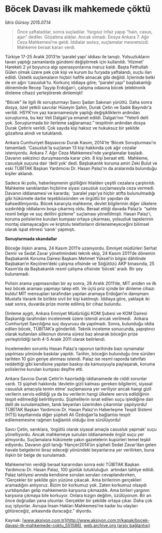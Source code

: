 # Böcek Davası ilk mahkemede çöktü

*İdris Gürsoy 2015.07.14*

<div class="pNewsDetailMainContent ctx_content" itemprop="articleBody">
 <blockquote>
  <p>
   Önce yaftaladılar, sonra suçladılar. Yargısız infaz yapıp “hain, casus, ajan” dediler. Gözaltına aldılar. Ancak olmadı. Dosya Ankara 7. Ağır Ceza Mahkemesi’ne geldi. İddialar asılsız, suçlamalar mesnetsizdi. Mahkeme beraat kararı verdi.
  </p>
 </blockquote>
 <p>
  Türkiye 17-25 Aralık 2013’te ‘paralel yapı’ iddiası ile tanıştı. Yolsuzlukların tavan yaptığı zamanlarda gündemi değiştirmek için kullanıldı. ‘Hizmet’ Hareketi 2 yıl boyunca algı operasyonlarına maruz kaldı. Başta Fethullah Gülen olmak üzere pek çok kişi ve kurum bu furyada yaftalandı, suçlu ilan edildi. Üstelik suçlamaların hiçbiri hafife alınacak gibi değildi. İçlerinde belki de en ağırı ‘casusluk’tu. Korkunç iddiaya göre; “paralel yapı” başbakanlığı döneminde Recep Tayyip Erdoğan’ı, çalışma odasına böcek (elektronik dinleme cihazı) yerleştirerek dinlemişti!
 </p>
 <p>
  “Böcek” ile ilgili ilk soruşturmayı Savcı Şadan Sakınan yürüttü. Daha sonra dosya, özel yetkili savcılar Hüseyin Şahin, Durak Çetin ve Sadık Bayındır’a verildi. HSYK’nın yaz kararnamesiyle yaptığı değişikliklerin ardından soruşturma, bu kez Veli Dalgalı’ya emanet edildi. Dalgalı’nın “Yeterli delil yok. Soruşturmada bir ilerleme sağlanamaz.” tespitinin ardından dosya Durak Çetin’e verildi. Çok sayıda kişi haksız ve hukuksuz bir şekilde gözaltına alındı ve tutuklandı.
 </p>
 <p>
  Ankara Cumhuriyet Başsavcısı Durak Kasım, 2014’te ‘Böcek Soruşturması’nı tamamladı. ‘Casusluk’la suçlanan 13 kişi hakkında çok ağır cezalar isteniyordu. Ankara 7. Ağır Ceza Mahkemesi’nde yargılamalar başladı. Davanın sekizinci duruşmasında karar çıktı. 8 kişi beraat etti.  Mahkeme, casusluk suçuna dair ‘delil yok’ dedi. Başbakanlık koruma amiri Zeki Bulut ve eski TÜBİTAK Başkan Yardımcısı Dr. Hasan Palaz’ın da aralarında bulunduğu kişiler aklandı.
 </p>
 <p>
  Sadece iki polis, haberleşmenin gizliliğini ihlalden çeşitli cezalara çarptırıldı. Mahkeme sanıklardan hiçbirine siyasi casusluk suçlamasıyla ceza vermedi. Davanın iddianamesi ve kararda;  ‘paralel yapı’ya hiçbir atıfta bulunulmadığı gibi hükümete darbe teşebbüsünden ve örgütlü bir yapıdan da bahsedilmiyordu. Böcek kararıyla mahkeme, devlet bilgilerinin diğer ülkelere sızdırıldığı iddialarını boşa çıkarmış oldu. Beraat ettiği davada Palaz’a  “sahte resmî belge ve suç delilini gizleme” suçlaması yöneltilmişti. Hasan Palaz’ı, koruma polislerine kurulan kumpası ortaya çıkarması, yolsuzluk tapelerinin montaj olamayacağını ve kriptolu telefonların dinlenemeyeceğini bilimsel olarak ispat etmesi ‘sanık’ yapmıştı.
 </p>
 <p>
  <strong>
   Soruşturmada skandallar
  </strong>
 </p>
 <p>
  Böceğe ilişkin arama, 24 Kasım 2011’e uzanıyordu. Emniyet müdürleri Serhat Demir ve Sedat Zavar yönetimindeki teknik ekip, 24 Kasım 2011’de dönemin Başbakanlık Koruma Dairesi Başkanı Mehmet Yüksel’in bilgisi dâhilinde Başbakan’ın Keçiören’deki çalışma ofisinde ve Söğütözü AKP binasında, 25 Kasım’da da Başbakanlık resmî çalışma ofisinde ‘böcek’ aradı. Bir şey bulunamadı.
 </p>
 <p>
  Polisin arama yapmasından bir ay sonra, 28 Aralık 2011’de, MİT aniden ve ilk kez böcek araması yapmayı talep etti. Ve üçlü priz içinde bir dinleme cihazı buldu! MİT mensupları tarafından yapılan aramaya Erdoğan’ın danışmanı Mustafa Varank ile birlikte sivil bir kişi katılmıştı. İddiaya göre, yaklaşık iki saat sonra, duvarda prize monte edilmiş bir cihaz bulundu.
 </p>
 <p>
  Dinleme aygıtı, Ankara Emniyet Müdürlüğü KOM Şubesi ve KOM Dairesi Başkanlığı tarafından incelenmek üzere istendi ancak verilmedi.  Ankara Cumhuriyet Savcılığına suç duyurusu da yapılmadı. Sonra, bulunduğu iddia edilen böcek, TÜBİTAK’a gönderildi. Teknik inceleme sonucunda, yapıştırıcı olarak kullanılan silikonun donma süresi baz alınarak böceğin prize yerleştirildiği tarih 4-5 Aralık 2011 olarak belirlendi.
 </p>
 <p>
  İncelemeden sorumlu Hasan Palaz’a raporun tarihinde bazı oynamalar yapılması yönünde baskılar yapıldı. Tarihin, böceğin bulunduğu öne sürülen tarihten 10 gün geriye alınması istendi. Palaz ise resmî raporda tahrifatı reddettiği gibi kendisine yapılan baskıyı da kamuoyuyla paylaşarak, koruma polislerine kurulan kumpası deşifre etti.
 </p>
 <p>
  Ankara Savcısı Durak Çetin’in hazırladığı iddianamede de ciddi sorunlar vardı. 13 şüpheli hakkında ‘devletin gizli kalması gereken bilgilerini, siyasal casusluk amacıyla temin etme’ suçlamasına yer veriliyor ancak hangi gizli verilerin servis edildiği ya da bu verilerin hangi ülkelere servis edildiğinin tespit edilmediği belirtiliyordu. Şüphelilerin isnat edilen suçu işlediğine dair delil de sunulamazken, tanık beyanları üzerinden çıkarımlar yapılıyordu! TÜBİTAK Başkan Yardımcısı Dr. Hasan Palaz’ın Haberleşme Tespit Sistemi (HTS) kayıtlarında diğer şüpheli Ali Özdoğan’la bağlantısı tespit edilememesine rağmen bağlantılı olduğu öne sürülüyordu!
 </p>
 <p>
  Savcı Çetin, sanıklara, ‘örgütlü olarak siyasal amaçla casusluk yapmak’ suçu yöneltiyordu. Ancak mahkemeye sunulan iddianamede örgüt suçu yer almıyordu. Suçlamalara hükümete yakın gazetelerin kupürleri temel teşkil ediyordu. Davanın gizli tanığı ‘Hançer2014’ün şüpheli Sedat Zavar’dan gelen havale belgelerini ibraz edeceği yönündeki beyanlarına yer verilirken, buna ilişkin bir belge de sunulamadı.
 </p>
 <p>
  Mahkeme’nin verdiği beraat kararından sonra eski TÜBİTAK Başkan Yardımcısı Dr. Hasan Palaz, 100 günlük tutukluluğun  artından tahliye edildi. Palaz tahliyesi anında kendisine sorulan soruları cevaplandırırken, “Gerçekler bir şekilde gün yüzüne çıkacak. Ama birilerinin gerçekleri aramadığını anlıyoruz. Bizim bir korkumuz yok. Zaten korkumuz olsaydı yurtdışından gelip mahkemenin karşısına çıkmazdık. Ama birileri yargının karşısına çıkmaya bile korkuyor. Onlara kızgın değilim, üzülüyorum. Bir an önce doğrudan yana olsunlar. Gerçekler bir şekilde ortaya çıkar. Daha çok suç işliyorlar. Avrupa İnsan Hakları Mahkemesi’ne kadar bu olayları götüreceğiz, arkasında duracağız.” diyordu.
 </p>
</div>


Kaynak: [www.aksiyon.com.tr](http://www.aksiyon.com.tr/kapak/bocek-davasi-ilk-mahkemede-coktu_551586), [web.archive.org (arşiv bağlantısı)](http://web.archive.org/web/20160109173934/http://www.aksiyon.com.tr/kapak/bocek-davasi-ilk-mahkemede-coktu_551586)
